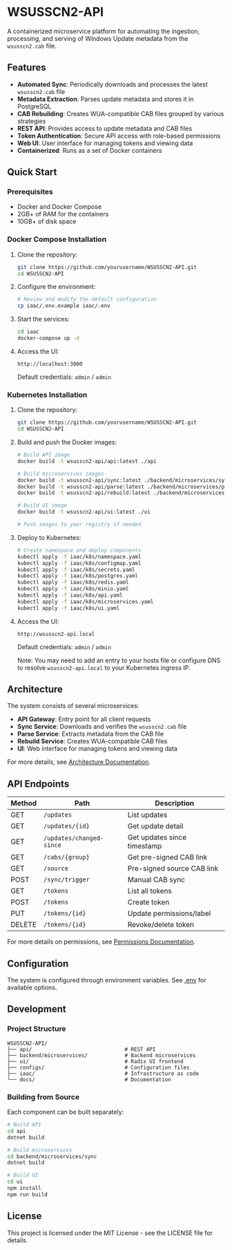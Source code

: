 # WSUSSCN2-API

A containerized microservice platform for automating the ingestion, processing, and serving of Windows Update metadata from the `wsusscn2.cab` file.

## Features

- **Automated Sync**: Periodically downloads and processes the latest `wsusscn2.cab` file
- **Metadata Extraction**: Parses update metadata and stores it in PostgreSQL
- **CAB Rebuilding**: Creates WUA-compatible CAB files grouped by various strategies
- **REST API**: Provides access to update metadata and CAB files
- **Token Authentication**: Secure API access with role-based permissions
- **Web UI**: User interface for managing tokens and viewing data
- **Containerized**: Runs as a set of Docker containers

## Quick Start

### Prerequisites

- Docker and Docker Compose
- 2GB+ of RAM for the containers
- 10GB+ of disk space

### Docker Compose Installation

1. Clone the repository:
   ```bash
   git clone https://github.com/yourusername/WSUSSCN2-API.git
   cd WSUSSCN2-API
   ```

2. Configure the environment:
   ```bash
   # Review and modify the default configuration
   cp iaac/.env.example iaac/.env
   ```

3. Start the services:
   ```bash
   cd iaac
   docker-compose up -d
   ```

4. Access the UI:
   ```
   http://localhost:3000
   ```
   Default credentials: `admin` / `admin`

### Kubernetes Installation

1. Clone the repository:
   ```bash
   git clone https://github.com/yourusername/WSUSSCN2-API.git
   cd WSUSSCN2-API
   ```

2. Build and push the Docker images:
   ```bash
   # Build API image
   docker build -t wsusscn2-api/api:latest ./api

   # Build microservices images
   docker build -t wsusscn2-api/sync:latest ./backend/microservices/sync
   docker build -t wsusscn2-api/parse:latest ./backend/microservices/parse
   docker build -t wsusscn2-api/rebuild:latest ./backend/microservices/rebuild

   # Build UI image
   docker build -t wsusscn2-api/ui:latest ./ui

   # Push images to your registry if needed
   ```

3. Deploy to Kubernetes:
   ```bash
   # Create namespace and deploy components
   kubectl apply -f iaac/k8s/namespace.yaml
   kubectl apply -f iaac/k8s/configmap.yaml
   kubectl apply -f iaac/k8s/secrets.yaml
   kubectl apply -f iaac/k8s/postgres.yaml
   kubectl apply -f iaac/k8s/redis.yaml
   kubectl apply -f iaac/k8s/minio.yaml
   kubectl apply -f iaac/k8s/api.yaml
   kubectl apply -f iaac/k8s/microservices.yaml
   kubectl apply -f iaac/k8s/ui.yaml
   ```

4. Access the UI:
   ```
   http://wsusscn2-api.local
   ```
   Default credentials: `admin` / `admin`

   Note: You may need to add an entry to your hosts file or configure DNS to resolve `wsusscn2-api.local` to your Kubernetes ingress IP.

## Architecture

The system consists of several microservices:

- **API Gateway**: Entry point for all client requests
- **Sync Service**: Downloads and verifies the `wsusscn2.cab` file
- **Parse Service**: Extracts metadata from the CAB file
- **Rebuild Service**: Creates WUA-compatible CAB files
- **UI**: Web interface for managing tokens and viewing data

For more details, see [Architecture Documentation](docs/architecture.md).

## API Endpoints

| Method | Path                     | Description                 |
| ------ | ------------------------ | --------------------------- |
| GET    | `/updates`               | List updates                |
| GET    | `/updates/{id}`          | Get update detail           |
| GET    | `/updates/changed-since` | Get updates since timestamp |
| GET    | `/cabs/{group}`          | Get pre-signed CAB link     |
| GET    | `/source`                | Pre-signed source CAB link  |
| POST   | `/sync/trigger`          | Manual CAB sync             |
| GET    | `/tokens`                | List all tokens             |
| POST   | `/tokens`                | Create token                |
| PUT    | `/tokens/{id}`           | Update permissions/label    |
| DELETE | `/tokens/{id}`           | Revoke/delete token         |

For more details on permissions, see [Permissions Documentation](docs/permissions.md).

## Configuration

The system is configured through environment variables. See [.env](iaac/.env) for available options.

## Development

### Project Structure

```
WSUSSCN2-API/
├── api/                              # REST API
├── backend/microservices/            # Backend microservices
├── ui/                               # Radix UI frontend
├── configs/                          # Configuration files
├── iaac/                             # Infrastructure as code
└── docs/                             # Documentation
```

### Building from Source

Each component can be built separately:

```bash
# Build API
cd api
dotnet build

# Build microservices
cd backend/microservices/sync
dotnet build

# Build UI
cd ui
npm install
npm run build
```

## License

This project is licensed under the MIT License - see the LICENSE file for details.